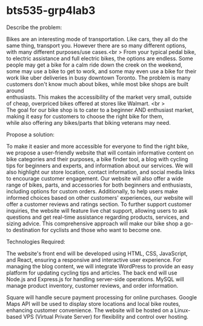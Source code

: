 # bts535-grp4lab3

Describe the problem:

Bikes are an interesting mode of transportation. Like cars, they all do the same thing, transport you. However there are so many different options, with many different purposes/use cases.<br \>
From your typical pedal bike, to electric assistance and full electric bikes, the options are endless. Some people may get a bike for a calm ride down the creek on the weekend, some may use a bike to get to work, and some may even use a bike for their work like uber deliveries in busy downtown Toronto. The problem is many customers don't know much about bikes, while most bike shops are built around  
enthusiasts. This makes the accessibility of the market very small, outside of cheap, overpriced bikes offered at stores like Walmart. <br \>  
The goal for our bike shop is to cater to a beginner AND enthusiast market, making it easy for customers to choose the right bike for them,  
while also offering any bikes/parts that biking veterans may need.  

Propose a solution:

To make it easier and more accessible for everyone to find the right bike, we propose a user-friendly website that will contain informative content on bike categories and their purposes, a bike finder tool, a blog with cycling tips for beginners and experts, and information about our services.
We will also highlight our store location, contact information, and social media links to encourage customer engagement.
Our website will also offer a wide range of bikes, parts, and accessories for both beginners and enthusiasts, including options for custom orders.
Additionally, to help users make informed choices based on other customers' experiences, our website will offer a customer reviews and ratings section.
To further support customer inquiries, the website will feature live chat support, allowing users to ask questions and get real-time assistance regarding products, services, and sizing advice.
This comprehensive approach will make our bike shop a go-to destination for cyclists and those who want to become one.


Technologies Required:

The website's front end will be developed using HTML, CSS, JavaScript, and React, ensuring a responsive and interactive user experience. 
For managing the blog content, we will integrate WordPress to provide an easy platform for updating cycling tips and articles.
The back end will use Node.js and Express.js for handling server-side operations. MySQL will manage product inventory, customer reviews, and order information.

Square will handle secure payment processing for online purchases. Google Maps API will be used to display store locations and local bike routes, enhancing customer convenience. The website will be hosted on a Linux-based VPS (Virtual Private Server) for flexibility and control over hosting.
